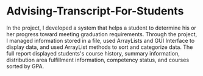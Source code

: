 # Advising-Transcript-For-Students
In the project, I developed a system that helps a student to determine his or her progress toward meeting graduation requirements. Through the project, I managed information stored in a file, used ArrayLists and GUI Interface to display data, and used ArrayList methods to sort and categorize data. The full report displayed students's course history, summary information, distribution area fulfillment information, competency status, and courses sorted by GPA.
